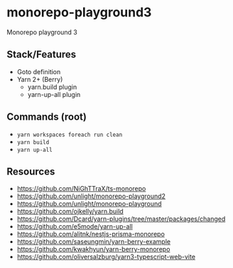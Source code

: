 # monorepo-playground3

Monorepo playground 3

## Stack/Features

- Goto definition
- Yarn 2+ (Berry)
  - yarn.build plugin
  - yarn-up-all plugin

## Commands (root)

- `yarn workspaces foreach run clean`
- `yarn build`
- `yarn up-all`

## Resources

- https://github.com/NiGhTTraX/ts-monorepo
- https://github.com/unlight/monorepo-playground2
- https://github.com/unlight/monorepo-playground
- https://github.com/ojkelly/yarn.build
- https://github.com/Dcard/yarn-plugins/tree/master/packages/changed
- https://github.com/e5mode/yarn-up-all
- https://github.com/alitnk/nestjs-prisma-monorepo
- https://github.com/saseungmin/yarn-berry-example
- https://github.com/kwakhyun/yarn-berry-monorepo
- https://github.com/oliversalzburg/yarn3-typescript-web-vite

